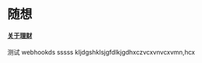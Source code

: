# 随想

#### [关于理财](/think/关于理财.md)

测试 webhookds         sssss      kljdgshklsjgfdlkjgdhxczvcxvnvcxvmn,hcx 